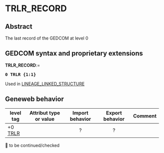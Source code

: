 ﻿# TRLR_RECORD
## Abstract
The last record of the GEDCOM at level 0


## GEDCOM syntax and proprietary extensions

**TRLR_RECORD**:=
<pre>
<b>0 TRLR {1:1}</b>
</pre>
Used in <a href=Ged.LINEAGE_LINKED_STRUCTURE.md>LINEAGE_LINKED_STRUCTURE</a><br />


## Geneweb behavior

level tag  | Attribut type or value | Import behavior | Export behavior  | Comment 
---------- | ------------- | :---------------: | :-----------------:| -----------
+0 <a href=Ged.GLOSSARY.md#trlr>TRLR</a> |  | ? | ? | 

🚧 to be continued/checked

